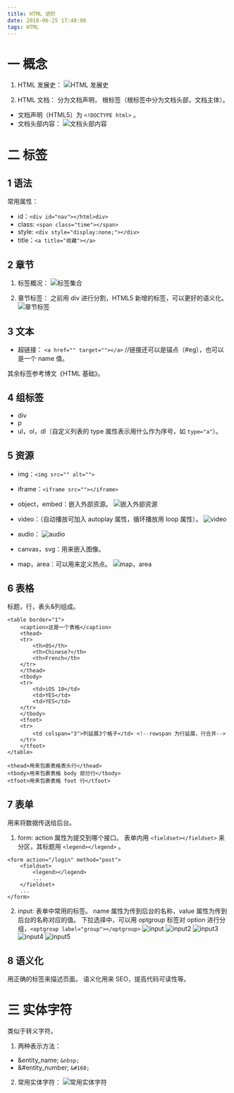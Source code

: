 ```yaml
---
title: HTML 进阶
date: 2018-06-25 17:48:06
tags: HTML
---
```

# 一 概念
1. HTML 发展史：
![HTML 发展史](图1.PNG)

2. HTML 文档：
分为文档声明，<html> 根标签（根标签中分为文档头部，文档主体）。

- 文档声明（HTML5）为 `<!DOCTYPE html>` 。
- 文档头部内容：
![文档头部内容](图2.PNG)

# 二 标签
## 1 语法
常用属性：
- id：`<div id="nav"></html>div>`
- class: `<span class="time"></span>`
- style: `<div style="display:none;"></div>`
- title：`<a title="收藏"></a>` 

## 2 章节
1. 标签概况：
![标签集合](图3.PNG)

2. 章节标签：
之前用 div 进行分割，HTML5 新增的标签，可以更好的语义化。
![章节标签](图4.PNG)

## 3 文本
- 超链接： `<a href="" target=""></a>` //链接还可以是锚点（#eg），也可以是一个 name 值。

其余标签参考博文《HTML 基础》。

## 4 组标签
- div
- p
- ul，ol，dl（自定义列表的 type 属性表示用什么作为序号，如 `type="a"`）。

## 5 资源
- img：`<img src="" alt="">`

- iframe：`<iframe src=""></iframe>`

- object，embed：嵌入外部资源。
![嵌入外部资源](图5.PNG)

- video：（自动播放可加入 autoplay 属性，循环播放用 loop 属性）。
![video](图6.PNG)

- audio：
![audio](图7.PNG)

- canvas，svg：用来嵌入图像。

- map，area：可以用来定义热点。
![map，area](图8.PNG)

## 6 表格
标题，行，表头&列组成。
```
<table border="1">
	<caption>这是一个表格</caption>
	<thead>
	<tr>
		<th>OS</th>
		<th>Chinese?</th>
		<th>French</th>
	</tr>
	</thead>
	<tbody>
	<tr>
		<td>iOS 10</td>
		<td>YES</td>
		<td>YES</td>
	</tr>
	</tbody>
	<tfoot>
	<tr>
		<td colspan="3">列延展3个格子</td> <!--rowspan 为行延展，行合并-->
	</tr>
	</tfoot>
</table>
```
```
<thead>用来包裹表格表头行</thead>
<tbody>用来包裹表格 body 部分行</tbody>
<tfoot>用来包裹表格 foot 行</tfoot>
```

## 7 表单
用来将数据传送给后台。

1. form:
action 属性为提交到哪个接口。
表单内用 `<fieldset></fieldset>` 来分区，其标题用 `<legend></legend>` 。
```
<form action="/login" method="post">
	<fieldset>
		<legend></legend>
		...
	</fieldset>
	...
</form>
```

2. input:
表单中常用的标签。
name 属性为传到后台的名称，value 属性为传到后台的名称对应的值。
下拉选择中，可以用 optgroup 标签对 option 进行分组，`<optgroup label="group"></optgroup>`
![input](图9.PNG)
![input2](图10.PNG)
![input3](图11.PNG)
![input4](图12.PNG)
![input5](图13.PNG)

## 8 语义化
用正确的标签来描述页面。
语义化用来 SEO，提高代码可读性等。

# 三 实体字符
类似于转义字符。

1. 两种表示方法：
- &entity_name; `&nbsp;`
- &#entity_number; `&#160;`

2. 常用实体字符：
![常用实体字符](图14.PNG)